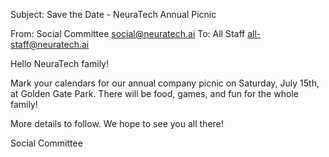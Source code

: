 Subject: Save the Date - NeuraTech Annual Picnic

From: Social Committee <social@neuratech.ai>
To: All Staff <all-staff@neuratech.ai>

Hello NeuraTech family!

Mark your calendars for our annual company picnic on Saturday, July 15th, at Golden Gate Park. There will be food, games, and fun for the whole family!

More details to follow. We hope to see you all there!

Social Committee
